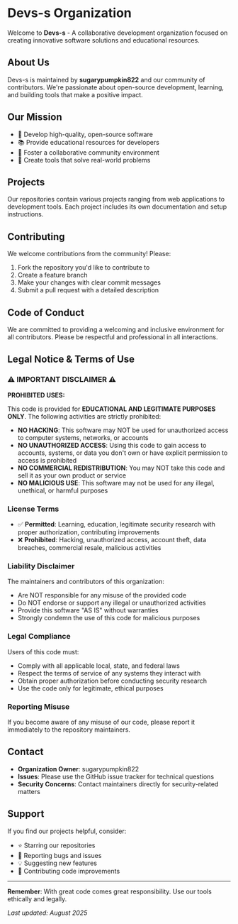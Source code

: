 # Devs-s Organization

Welcome to **Devs-s** - A collaborative development organization focused on creating innovative software solutions and educational resources.

## About Us

Devs-s is maintained by **sugarypumpkin822** and our community of contributors. We're passionate about open-source development, learning, and building tools that make a positive impact.

## Our Mission

- 🚀 Develop high-quality, open-source software
- 📚 Provide educational resources for developers
- 🤝 Foster a collaborative community environment
- 🔧 Create tools that solve real-world problems

## Projects

Our repositories contain various projects ranging from web applications to development tools. Each project includes its own documentation and setup instructions.

## Contributing

We welcome contributions from the community! Please:

1. Fork the repository you'd like to contribute to
2. Create a feature branch
3. Make your changes with clear commit messages
4. Submit a pull request with a detailed description

## Code of Conduct

We are committed to providing a welcoming and inclusive environment for all contributors. Please be respectful and professional in all interactions.

## Legal Notice & Terms of Use

### ⚠️ IMPORTANT DISCLAIMER ⚠️

**PROHIBITED USES:**

This code is provided for **EDUCATIONAL AND LEGITIMATE PURPOSES ONLY**. The following activities are strictly prohibited:

- **NO HACKING**: This software may NOT be used for unauthorized access to computer systems, networks, or accounts
- **NO UNAUTHORIZED ACCESS**: Using this code to gain access to accounts, systems, or data you don't own or have explicit permission to access is prohibited
- **NO COMMERCIAL REDISTRIBUTION**: You may NOT take this code and sell it as your own product or service
- **NO MALICIOUS USE**: This software may not be used for any illegal, unethical, or harmful purposes

### License Terms

- ✅ **Permitted**: Learning, education, legitimate security research with proper authorization, contributing improvements
- ❌ **Prohibited**: Hacking, unauthorized access, account theft, data breaches, commercial resale, malicious activities

### Liability Disclaimer

The maintainers and contributors of this organization:
- Are NOT responsible for any misuse of the provided code
- Do NOT endorse or support any illegal or unauthorized activities
- Provide this software "AS IS" without warranties
- Strongly condemn the use of this code for malicious purposes

### Legal Compliance

Users of this code must:
- Comply with all applicable local, state, and federal laws
- Respect the terms of service of any systems they interact with
- Obtain proper authorization before conducting security research
- Use the code only for legitimate, ethical purposes

### Reporting Misuse

If you become aware of any misuse of our code, please report it immediately to the repository maintainers.

## Contact

- **Organization Owner**: sugarypumpkin822
- **Issues**: Please use the GitHub issue tracker for technical questions
- **Security Concerns**: Contact maintainers directly for security-related matters

## Support

If you find our projects helpful, consider:
- ⭐ Starring our repositories
- 🐛 Reporting bugs and issues
- 💡 Suggesting new features
- 🤝 Contributing code improvements

---

**Remember**: With great code comes great responsibility. Use our tools ethically and legally.

*Last updated: August 2025*

